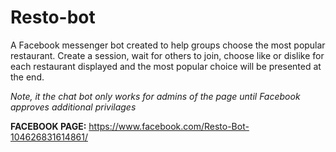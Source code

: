# Resto-bot

A Facebook messenger bot created to help groups choose the most popular restaurant. Create a session, wait for others to join, choose like or dislike for each restaurant displayed and the most popular choice will be presented at the end.

_Note, it the chat bot only works for admins of the page until Facebook approves additional privilages_

**FACEBOOK PAGE:** https://www.facebook.com/Resto-Bot-104626831614861/
